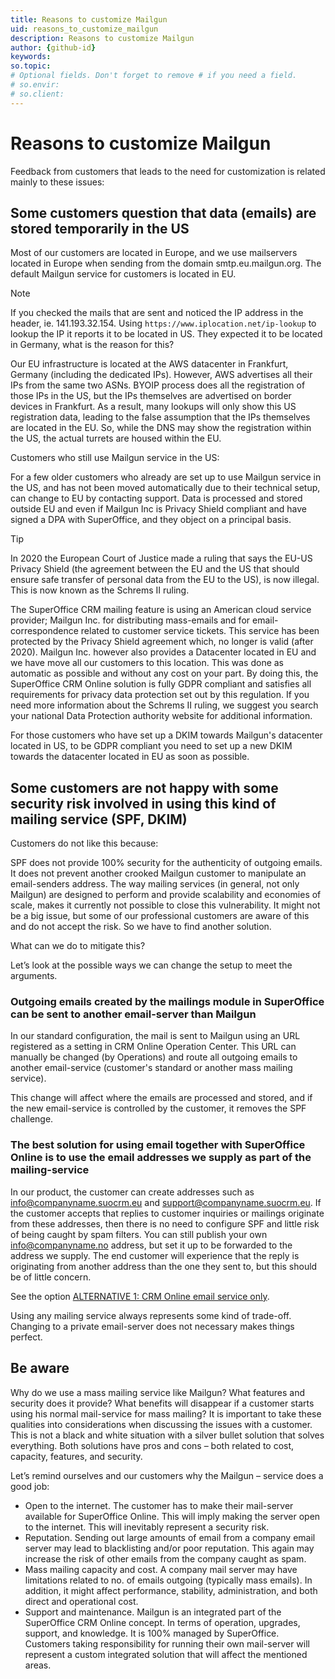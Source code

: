 ```yaml
---
title: Reasons to customize Mailgun
uid: reasons_to_customize_mailgun
description: Reasons to customize Mailgun
author: {github-id}
keywords:
so.topic:
# Optional fields. Don't forget to remove # if you need a field.
# so.envir:
# so.client:
---
```


<!-- markdownlint-disable-file MD013 -->

# Reasons to customize Mailgun

Feedback from customers that leads to the need for customization is related mainly to these issues:

## Some customers question that data (emails) are stored temporarily in the US

Most of our customers are located in Europe, and we use mailservers located in Europe when sending from the domain smtp.eu.mailgun.org.
The default Mailgun service for customers is located in EU.

> [!NOTE]
> If you checked the mails that are sent and noticed the IP address in the header, ie.  141.193.32.154.
> Using `https://www.iplocation.net/ip-lookup` to lookup the IP it reports it to be located in US. They expected it to be located in Germany, what is the reason for this?
>
> Our EU infrastructure is located at the AWS datacenter in Frankfurt, Germany (including the dedicated IPs). However, AWS advertises all their IPs from the same two ASNs. BYOIP process does all the registration of those IPs in the US, but the IPs themselves are advertised on border devices in Frankfurt. As a result, many lookups will only show this US registration data, leading to the false assumption that the IPs themselves are located in the EU. So, while the DNS may show the registration within the US, the actual turrets are housed within the EU.

Customers who still use Mailgun service in the US:

For a few older customers who already are set up to use Mailgun service in the US, and has not been moved automatically due to their technical setup, can change to EU by contacting support.
Data is processed and stored outside EU and even if Mailgun Inc is Privacy Shield compliant and have signed a DPA with SuperOffice, and they object on a principal basis.

> [!TIP]
> In 2020 the European Court of Justice made a ruling that says the EU-US Privacy Shield (the agreement between the EU and the US that should ensure safe transfer of personal data from the EU to the US), is now illegal. This is now known as the Schrems II ruling.
>
> The SuperOffice CRM mailing feature is using an American cloud service provider; Mailgun Inc. for distributing mass-emails and for email-correspondence related to customer service tickets. This service has been protected by the Privacy Shield agreement which, no longer is valid (after 2020).
> Mailgun Inc. however also provides a Datacenter located in EU and we have move all our customers to this location. This was done as automatic as possible and without any cost on your part. By doing this, the SuperOffice CRM Online solution is fully GDPR compliant and satisfies all requirements for privacy data protection set out by this regulation.
If you need more information about the Schrems II ruling, we suggest you search your national Data Protection authority website for additional information.
>
> For those customers who have set up a DKIM towards Mailgun's datacenter located in US, to be GDPR compliant you need to set up a new DKIM towards the datacenter located in EU as soon as possible.

## Some customers are not happy with some security risk involved in using this kind of mailing service (SPF, DKIM)

Customers do not like this because:

SPF does not provide 100% security for the authenticity of outgoing emails. It does not prevent another crooked Mailgun customer to manipulate an email-senders address. The way mailing services (in general, not only Mailgun) are designed to perform and provide scalability and economies of scale, makes it currently not possible to close this vulnerability. It might not be a big issue, but some of our professional customers are aware of this and do not accept the risk. So we have to find another solution.

What can we do to mitigate this?

Let’s look at the possible ways we can change the setup to meet the arguments.

### Outgoing emails created by the mailings module in SuperOffice can be sent to another email-server than Mailgun

In our standard configuration, the mail is sent to Mailgun using an URL registered as a setting in CRM Online Operation Center. This URL can manually be changed (by Operations) and route all outgoing emails to another email-service (customer's standard or another mass mailing service).

This change will affect where the emails are processed and stored, and if the new email-service is controlled by the customer, it removes the SPF challenge.

### The best solution for using email together with SuperOffice Online is to use the email addresses we supply as part of the mailing-service

In our product, the customer can create addresses such as info@companyname.suocrm.eu and support@companyname.suocrm.eu. If the customer accepts that replies to customer inquiries or mailings originate from these addresses, then there is no need to configure SPF and little risk of being caught by spam filters. You can still publish your own info@companyname.no address, but set it up to be forwarded to the address we supply. The end customer will experience that the reply is originating from another address than the one they sent to, but this should be of little concern.

See the option [ALTERNATIVE 1: CRM Online email service only][1].

Using any mailing service always represents some kind of trade-off. Changing to a private email-server does not necessary makes things perfect.

## Be aware

Why do we use a mass mailing service like Mailgun? What features and security does it provide? What benefits will disappear if a customer starts using his normal mail-service for mass mailing? It is important to take these qualities into considerations when discussing the issues with a customer. This is not a black and white situation with a silver bullet solution that solves everything. Both solutions have pros and cons – both related to cost, capacity, features, and security.

Let’s remind ourselves and our customers why the Mailgun – service does a good job:

* Open to the internet.
    The customer has to make their mail-server available for SuperOffice Online. This will imply making the server open to the internet. This will inevitably represent a security risk.
* Reputation.
    Sending out large amounts of email from a company email server may lead to blacklisting and/or poor reputation. This again may increase the risk of other emails from the company caught as spam.
* Mass mailing capacity and cost.
    A company mail server may have limitations related to no. of emails outgoing (typically mass emails). In addition, it might affect performance, stability, administration, and both direct and operational cost.
* Support and maintenance.
    Mailgun is an integrated part of the SuperOffice CRM Online concept. In terms of operation, upgrades, support, and knowledge. It is 100% managed by SuperOffice. Customers taking responsibility for running their own mail-server will represent a custom integrated solution that will affect the mentioned areas.

<!-- Referenced links -->
[1]: overview.md
